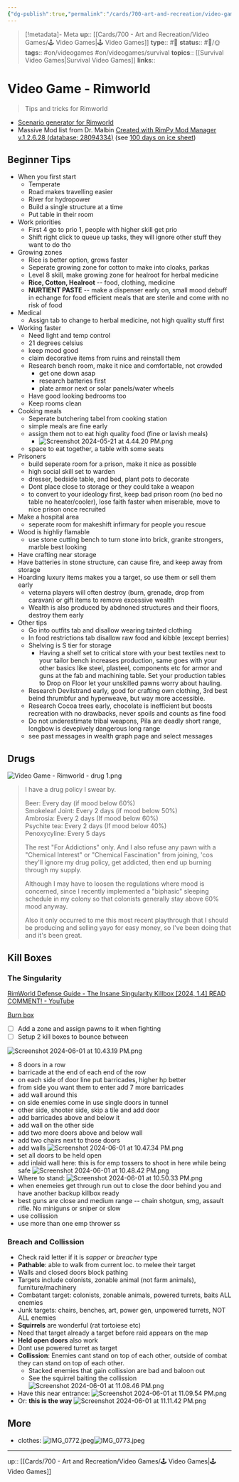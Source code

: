 ```yaml
---
{"dg-publish":true,"permalink":"/cards/700-art-and-recreation/video-games/video-game-rimworld/","title":"Video Game - Rimworld"}
---
```


> [!metadata]- Meta
> **up**:: [[Cards/700 - Art and Recreation/Video Games/🕹 Video Games\|🕹 Video Games]]
> **type**:: #📝 
> **status**:: #📝/🌞
> **tags**::  #on/videogames #on/videogames/survival 
> **topics**:: [[Survival Video Games\|Survival Video Games]]
> **links**::


# Video Game - Rimworld

> Tips and tricks for Rimworld

- [Scenario generator for Rimworld](https://scenariogenerator.net/generators/rimworld)
- Massive Mod list from Dr. Malbin [Created with RimPy Mod Manager v.1.2.6.28 (database: 28094334)](https://rentry.co/68nwt) (see [100 days on ice sheet](https://youtu.be/rp8NQ858A8M?si=TNZXUE8hvZrXSqtW))
## Beginner Tips
- When you first start
	- Temperate
	- Road makes travelling easier
	- River for hydropower
	- Build a single structure at a time
	- Put table in their room
- Work priorities
	- First 4 go to prio 1, people with higher skill get prio
	- Shift right click to queue up tasks, they will ignore other stuff they want to do tho
- Growing zones
	- Rice is better option, grows faster
	- Seperate growing zone for cotton to make into cloaks, parkas
	- Level 8 skill, make growing zone for healroot for herbal medicine
	- **Rice, Cotton, Healroot** -- food, clothing, medicine
	- **NURTIENT PASTE** -- make a dispenser early on, small mood debuff in echange for food efficient meals that are sterile and come with no risk of food
- Medical
	- Assign tab to change to herbal medicine, not high quality stuff first
- Working faster
	- Need light and temp control
	- 21 degrees celsius
	- keep mood good
	- claim decorative items from ruins and reinstall them
	- Research bench room, make it nice and comfortable, not crowded
		- get one down asap
		- research batteries first
		- plate armor next or solar panels/water wheels
	- Have good looking bedrooms too
	- Keep rooms clean
- Cooking meals
	- Seperate butchering tabel from cooking station
	- simple meals are fine early
	- assign them not to eat high quality food (fine or lavish meals)
		- ![Screenshot 2024-05-21 at 4.44.20 PM.png](/img/user/Extras/Attachments/Screenshot%202024-05-21%20at%204.44.20%20PM.png)
	- space to eat together, a table with some seats
- Prisoners
	- build seperate room for a prison, make it nice as possible
	- high social skill set to warden
	- dresser, bedside table, and bed, plant pots to decorate
	- Dont place close to storage or they could take a weapon
	- to convert to your ideology first, keep bad prison room (no bed no table no heater/cooler), lose faith faster when miserable, move to nice prison once recruited
- Make a hospital area
	- seperate room for makeshift infirmary for people you rescue
- Wood is highliy flamable
	- use stone cutting bench to turn stone into brick, granite strongers, marble best looking
- Have crafting near storage
- Have batteries in stone structure, can cause fire, and keep away from storage
- Hoarding luxury items makes you a target, so use them or sell them early
	- veterna players will often destroy (burn, grenade, drop from caravan) or gift items to remove excessive wealth
	- Wealth is also produced by abdnoned structures and their floors, destroy them early
- Other tips
	- Go into outfits tab and disallow wearing tainted clothing
	- In food restrictions tab disallow raw food and kibble (except berries)
	- Shelving is S tier for storage
		- Having a shelf set to critical store with your best textiles next to your tailor bench increases production, same goes with your other basics like steel, plasteel, components etc for armor and guns at the fab and machining table. Set your production tables to Drop on Floor let your unskilled pawns worry about hauling.
	- Research Devilstrand early, good for crafting own clothing, 3rd best beind thrumbfur and hyperweave, but way more accessible.
	- Research Cocoa trees early, chocolate is inefficient but boosts recreation with no drawbacks, never spoils and counts as fine food
	- Do not underestimate tribal weapons, Pila are deadly short range, longbow is devepively dangerous long range
	- see past messages in wealth graph page and select messages

## Drugs

![Video Game - Rimworld - drug 1.png](/img/user/Extras/Attachments/Video%20Game%20-%20Rimworld%20-%20drug%201.png)


> I have a drug policy I swear by.  
>   
> Beer: Every day (if mood below 60%)  
> Smokeleaf Joint: Every 2 days (if mood below 50%)  
> Ambrosia: Every 2 days (If mood below 60%)  
> Psychite tea: Every 2 days (If mood below 40%)  
> Penoxycyline: Every 5 days  
>   
> The rest "For Addictions" only. And I also refuse any pawn with a "Chemical Interest" or "Chemical Fascination" from joining, 'cos they'll ignore my drug policy, get addicted, then end up burning through my supply.  
>   
> Although I may have to loosen the regulations where mood is concerned, since I recently implemented a "biphasic" sleeping schedule in my colony so that colonists generally stay above 60% mood anyway.  
>   
> Also it only occurred to me this most recent playthrough that I should be producing and selling yayo for easy money, so I've been doing that and it's been great.
## Kill Boxes

### The Singularity
[RimWorld Defense Guide - The Insane Singularity Killbox \[2024, 1.4\] READ COMMENT! - YouTube](https://www.youtube.com/watch?v=uH9oyC9KZlE)

[Burn box](https://youtu.be/LHrw_SRSRm4?si=JHONrldFM4GfzydR)

- [ ] Add a zone and assign pawns to it when fighting
- [ ] Setup 2 kill boxes to bounce between

![Screenshot 2024-06-01 at 10.43.19 PM.png](/img/user/Extras/Attachments/Screenshot%202024-06-01%20at%2010.43.19%20PM.png)

- 8 doors in a row
- barricade at the end of each end of the row
- on each side of door line put barricades, higher hp better
- from side you want them to enter add 7 more barricades
- add wall around this
- on side enemies come in use single doors in tunnel
- other side, shooter side, skip a tile and add door
- add barricades above and below it
- add wall on the other side 
-  add two more doors above and below wall
- add two chairs next to those doors
- add walls
![Screenshot 2024-06-01 at 10.47.34 PM.png](/img/user/Extras/Attachments/Screenshot%202024-06-01%20at%2010.47.34%20PM.png)
- set all doors to be held open
- add inlaid wall here: this is for emp tossers to shoot in here while being safe
![Screenshot 2024-06-01 at 10.48.42 PM.png](/img/user/Extras/Attachments/Screenshot%202024-06-01%20at%2010.48.42%20PM.png)
- Where to stand:
![Screenshot 2024-06-01 at 10.50.33 PM.png](/img/user/Extras/Attachments/Screenshot%202024-06-01%20at%2010.50.33%20PM.png)
- when enemeies get through run out to close the door behind you and have another backup killbox ready
- best guns are close and medium range -- chain shotgun, smg, assault rifle. No miniguns or sniper or slow
- use collission
- use more than one emp thrower
	ss 

### Breach and Collission
- Check raid letter if it is *sapper* or *breacher* type
- **Pathable**: able to walk from current loc. to melee their target
- Walls and closed doors block pathing
- Targets include colonists, zonable animal (not farm animals), furniture/machinery
- Combatant target: colonists, zonable animals, powered turrets, baits ALL enemies
- Junk targets: chairs, benches, art, power gen, unpowered turrets, NOT ALL enemies
- **Squirrels** are wonderful (rat tortoiese etc)
- Need that target already a target before raid appears on the map
- **Held open doors** also work
- Dont use powered turret as target
- **Collission**: Enemies cant stand on top of each other, outside of combat they can stand on top of each other.
	- Stacked enemies that gain collission are bad and baloon out
	- See the squirrel baiting the collission
![Screenshot 2024-06-01 at 11.08.46 PM.png](/img/user/Extras/Attachments/Screenshot%202024-06-01%20at%2011.08.46%20PM.png)
- Have this near entrance:
![Screenshot 2024-06-01 at 11.09.54 PM.png](/img/user/Extras/Attachments/Screenshot%202024-06-01%20at%2011.09.54%20PM.png)
- Or: **this is the way**
![Screenshot 2024-06-01 at 11.11.42 PM.png](/img/user/Extras/Attachments/Screenshot%202024-06-01%20at%2011.11.42%20PM.png)

## More
- clothes:
![IMG_0772.jpeg](/img/user/Extras/Attachments/IMG_0772.jpeg)![IMG_0773.jpeg](/img/user/Extras/Attachments/IMG_0773.jpeg)
---
up:: [[Cards/700 - Art and Recreation/Video Games/🕹 Video Games\|🕹 Video Games]]

